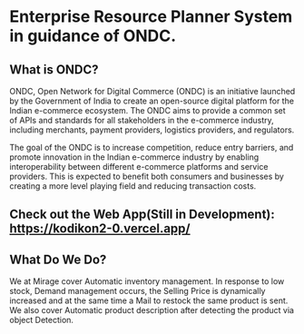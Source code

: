 # Enterprise Resource Planner System in guidance of ONDC.

## What is ONDC?
ONDC, Open Network for Digital Commerce (ONDC) is an initiative launched by the Government of India to create an open-source digital platform for the Indian e-commerce ecosystem. The ONDC aims to provide a common set of APIs and standards for all stakeholders in the e-commerce industry, including merchants, payment providers, logistics providers, and regulators.

The goal of the ONDC is to increase competition, reduce entry barriers, and promote innovation in the Indian e-commerce industry by enabling interoperability between different e-commerce platforms and service providers. This is expected to benefit both consumers and businesses by creating a more level playing field and reducing transaction costs.

## Check out the Web App(Still in Development): https://kodikon2-0.vercel.app/

## What Do We Do?
We at Mirage cover Automatic inventory management. In response to low stock, Demand management occurs, the Selling Price is dynamically increased and at the same time a Mail to restock the same product is sent. 
We also cover Automatic product description after detecting the product via object Detection.
